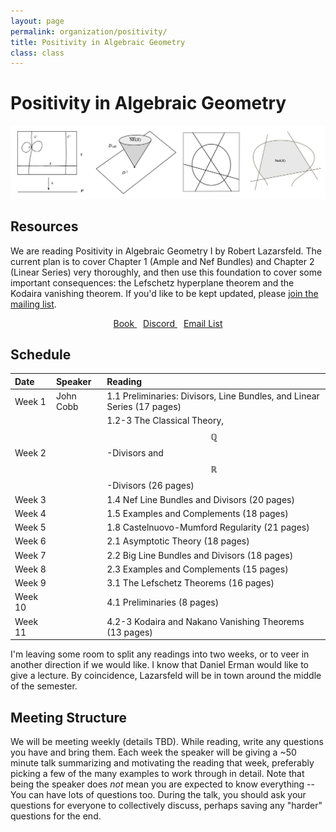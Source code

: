 ```yaml
---
layout: page
permalink: organization/positivity/
title: Positivity in Algebraic Geometry
class: class
---
```


# Positivity in Algebraic Geometry
![GOS](/images/projects/positivity.jpg "Various illustrations from Positivity in Algebraic Geometry I.")


## Resources
We are reading Positivity in Algebraic Geometry I by Robert Lazarsfeld. The current plan is to cover Chapter 1 (Ample and Nef Bundles) and Chapter 2 (Linear Series) very thoroughly, and then use this foundation to cover some important consequences: the Lefschetz hyperplane theorem and the Kodaira vanishing theorem. If you'd like to be kept updated, please [join the mailing list](https://groups.google.com/a/g-groups.wisc.edu/g/positivity).

<div class="button-container" style="text-align: center">
    <a href="https://cims.nyu.edu/~rodion/lib/R.%20K.%20Lazarsfeld.%20Positivity%20in%20Algebraic%20Geometry,%20I.%20Classical%20Setting:%20Line%20Bundles%20and%20Linear%20Series%20-%202003.pdf" class="button" style="margin:5px">
    <i class="fas fa-book"></i>
    Book
    </a>
    <a href="https://discord.gg/hsVGtY8wWE" class="button" style="margin:5px">
    <i class="fab fa-discord"></i>
    Discord
    </a>
    <a href="https://groups.google.com/a/g-groups.wisc.edu/g/positivity" class="button" style="margin:5px">
    <i class="fas fa-envelope"></i>
    Email List
    </a>
    
</div>


## Schedule 

| Date                    | Speaker      | Reading |
| :---------              | :---------  | :-----  |
| Week 1 | John Cobb  | 1.1 Preliminaries: Divisors, Line Bundles, and Linear Series (17 pages)  |  
| Week 2 | | 1.2-3 The Classical Theory, $$\mathbb{Q}$$-Divisors and $$\mathbb{R}$$-Divisors (26 pages) |
| Week 3 | | 1.4 Nef Line Bundles and Divisors (20 pages) |
| Week 4 | | 1.5 Examples and Complements (18 pages) |
| Week 5 | | 1.8 Castelnuovo-Mumford Regularity (21 pages) |
| Week 6 | | 2.1 Asymptotic Theory (18 pages) |
| Week 7 | | 2.2 Big Line Bundles and Divisors (18 pages) |
| Week 8 | | 2.3 Examples and Complements (15 pages) |
| Week 9 | | 3.1 The Lefschetz Theorems (16 pages) |
| Week 10 | | 4.1 Preliminaries (8 pages) |
| Week 11 | | 4.2-3 Kodaira and Nakano Vanishing Theorems (13 pages) |

I'm leaving some room to split any readings into two weeks, or to veer in another direction if we would like. I know that Daniel Erman would like to give a lecture. By coincidence, Lazarsfeld will be in town around the middle of the semester.

## Meeting Structure
We will be meeting weekly (details TBD). While reading, write any questions you have and bring them. Each week the speaker will be giving a ~50 minute talk summarizing and motivating the reading that week, preferably picking a few of the many examples to work through in detail. Note that being the speaker does *not* mean you are expected to know everything -- You can have lots of questions too. During the talk, you should ask your questions for everyone to collectively discuss, perhaps saving any "harder" questions for the end.

